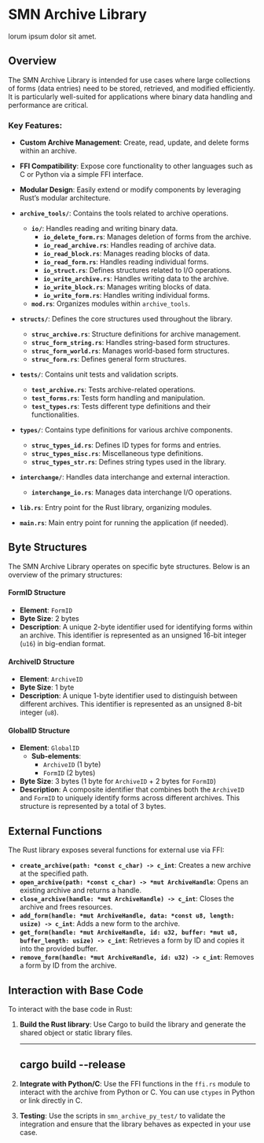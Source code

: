 # SMN Archive Library

lorum ipsum dolor sit amet.

## Overview

The SMN Archive Library is intended for use cases where large collections of forms (data entries) need to be stored, retrieved, and modified efficiently. It is particularly well-suited for applications where binary data handling and performance are critical.

### Key Features:
- **Custom Archive Management**: Create, read, update, and delete forms within an archive.
- **FFI Compatibility**: Expose core functionality to other languages such as C or Python via a simple FFI interface.
- **Modular Design**: Easily extend or modify components by leveraging Rust’s modular architecture.

- **`archive_tools/`**: Contains the tools related to archive operations.
  - **`io/`**: Handles reading and writing binary data.
    - **`io_delete_form.rs`**: Manages deletion of forms from the archive.
    - **`io_read_archive.rs`**: Handles reading of archive data.
    - **`io_read_block.rs`**: Manages reading blocks of data.
    - **`io_read_form.rs`**: Handles reading individual forms.
    - **`io_struct.rs`**: Defines structures related to I/O operations.
    - **`io_write_archive.rs`**: Handles writing data to the archive.
    - **`io_write_block.rs`**: Manages writing blocks of data.
    - **`io_write_form.rs`**: Handles writing individual forms.
  - **`mod.rs`**: Organizes modules within `archive_tools`.

- **`structs/`**: Defines the core structures used throughout the library.
  - **`struc_archive.rs`**: Structure definitions for archive management.
  - **`struc_form_string.rs`**: Handles string-based form structures.
  - **`struc_form_world.rs`**: Manages world-based form structures.
  - **`struc_form.rs`**: Defines general form structures.

- **`tests/`**: Contains unit tests and validation scripts.
  - **`test_archive.rs`**: Tests archive-related operations.
  - **`test_forms.rs`**: Tests form handling and manipulation.
  - **`test_types.rs`**: Tests different type definitions and their functionalities.

- **`types/`**: Contains type definitions for various archive components.
  - **`struc_types_id.rs`**: Defines ID types for forms and entries.
  - **`struc_types_misc.rs`**: Miscellaneous type definitions.
  - **`struc_types_str.rs`**: Defines string types used in the library.

- **`interchange/`**: Handles data interchange and external interaction.
  - **`interchange_io.rs`**: Manages data interchange I/O operations.

- **`lib.rs`**: Entry point for the Rust library, organizing modules.

- **`main.rs`**: Main entry point for running the application (if needed).

## Byte Structures

The SMN Archive Library operates on specific byte structures. Below is an overview of the primary structures:

#### FormID Structure
- **Element**: `FormID`
- **Byte Size**: 2 bytes
- **Description**: A unique 2-byte identifier used for identifying forms within an archive. This identifier is represented as an unsigned 16-bit integer (`u16`) in big-endian format.

#### ArchiveID Structure
- **Element**: `ArchiveID`
- **Byte Size**: 1 byte
- **Description**: A unique 1-byte identifier used to distinguish between different archives. This identifier is represented as an unsigned 8-bit integer (`u8`).

#### GlobalID Structure
- **Element**: `GlobalID`
  - **Sub-elements**:
    - `ArchiveID` (1 byte)
    - `FormID` (2 bytes)
- **Byte Size**: 3 bytes (1 byte for `ArchiveID` + 2 bytes for `FormID`)
- **Description**: A composite identifier that combines both the `ArchiveID` and `FormID` to uniquely identify forms across different archives. This structure is represented by a total of 3 bytes.


## External Functions

The Rust library exposes several functions for external use via FFI:

- **`create_archive(path: *const c_char) -> c_int`**: Creates a new archive at the specified path.
- **`open_archive(path: *const c_char) -> *mut ArchiveHandle`**: Opens an existing archive and returns a handle.
- **`close_archive(handle: *mut ArchiveHandle) -> c_int`**: Closes the archive and frees resources.
- **`add_form(handle: *mut ArchiveHandle, data: *const u8, length: usize) -> c_int`**: Adds a new form to the archive.
- **`get_form(handle: *mut ArchiveHandle, id: u32, buffer: *mut u8, buffer_length: usize) -> c_int`**: Retrieves a form by ID and copies it into the provided buffer.
- **`remove_form(handle: *mut ArchiveHandle, id: u32) -> c_int`**: Removes a form by ID from the archive.

## Interaction with Base Code

To interact with the base code in Rust:

1. **Build the Rust library**: Use Cargo to build the library and generate the shared object or static library files.

   ------
   cargo build --release
   ------

2. **Integrate with Python/C**: Use the FFI functions in the `ffi.rs` module to interact with the archive from Python or C. You can use `ctypes` in Python or link directly in C.

3. **Testing**: Use the scripts in `smn_archive_py_test/` to validate the integration and ensure that the library behaves as expected in your use case.

